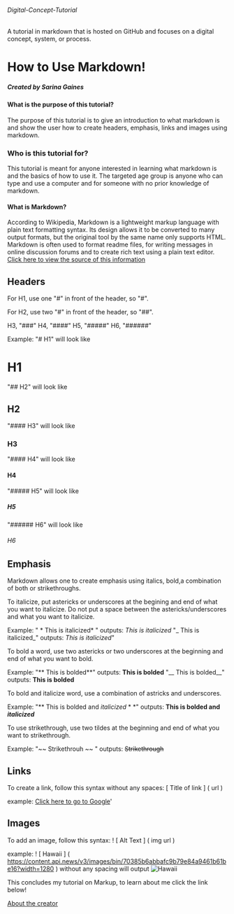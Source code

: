 ###### Digital-Concept-Tutorial
A tutorial in markdown that is hosted on GitHub and focuses on a digital concept, system, or process.

#  How to Use Markdown!
##### Created by Sarina Gaines


#### What is the purpose of this tutorial?
The purpose of this tutorial is to give an introduction to what markdown is and show the user how to create headers, emphasis, links and images using markdown.

### Who is this tutorial for?
This tutorial is meant for anyone interested in learning what markdown is and the basics of how to use it. The targeted age group is anyone who can type and use a computer and for someone with no prior knowledge of markdown. 

#### What is Markdown?
According to Wikipedia, Markdown is a lightweight markup language with plain text formatting syntax. Its design allows it to be converted to many output formats, but the original tool by the same name only supports HTML. Markdown is often used to format readme files, for writing messages in online discussion forums and to create rich text using a plain text editor. [Click here to view the source of this information](https://en.wikipedia.org/wiki/Markdown)

## Headers

For H1, use one "#" in front of the header, so "#".


For H2, use two "#" in front of the header, so "##".


H3, "###"
H4, "####"
H5, "#####"
H6, "######"

Example: 
"# H1" will look like
 # H1
 "## H2" will look like
 ## H2
 "#### H3" will look like
 ### H3
 "#### H4" will look like
 #### H4
 "##### H5" will look like
 ##### H5
 "###### H6" will look like
 ###### H6

## Emphasis
Markdown allows one to create emphasis using italics, bold,a combination of both or strikethroughs. 

To italicize, put astericks or underscores at the begining and end of what you want to italicize. Do not put a space between the astericks/underscores and what you want to italicize. 

Example: " * This is italicized* " outputs: 
*This is italicized*
"_ This is italicized_" outputs: 
_This is italicized_"

To bold a word, use two astericks or two underscores at the beginning and end of what you want to bold. 

Example: 
"** This is bolded**" outputs: 
**This is bolded**
"__ This is bolded__" outputs: 
__This is bolded__

To bold and italicize word, use a combination of astricks and underscores. 

Example: 
"** This is bolded and _italicized_ * *" outputs: 
**This is bolded and _italicized_** 

To use strikethrough, use two tildes at the beginning and end of what you want to strikethrough. 

Example: 
"~~ Strikethrouh ~~ " outputs: 
~~Strikethrough~~

## Links

To create a link, follow this syntax without any spaces: 
[ Title of link ] ( url )

example: 
[Click here to go to Google](https://www.google.com/)'

## Images

To add an image, follow this syntax: 
! [ Alt Text ] ( img url ) 

example: ! [ Hawaii ] ( https://content.api.news/v3/images/bin/70385b6abbafc9b79e84a9461b61be16?width=1280 ) without any spacing will output
![Hawaii](https://content.api.news/v3/images/bin/70385b6abbafc9b79e84a9461b61be16?width=1280)

This concludes my tutorial on Markup, to learn about me click the link below!

[About the creator](Aboutme.md)
